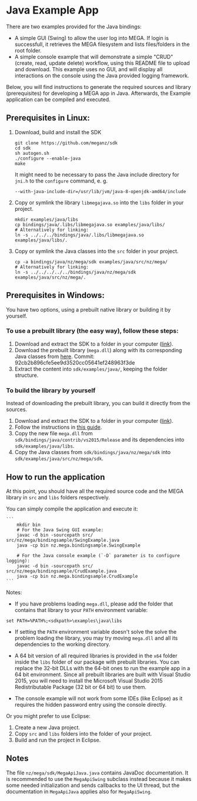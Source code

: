# Java Example App

There are two examples provided for the Java bindings:

* A simple GUI (Swing) to allow the user log into MEGA. If login is successfull, it retrieves the MEGA filesystem and lists files/folders in the root folder.
* A simple console example that will demonstrate a simple "CRUD" (create, read, update delete) workflow, using this README file to upload and download. This example uses no GUI, and will display all interactions on the console using the Java provided logging framework.

Below, you will find instructions to generate the required sources and library (prerequisites) for developing a MEGA app in Java. Afterwards, the Example application can be compiled and executed.

## Prerequisites in Linux:

1. Download, build and install the SDK

    ```
    git clone https://github.com/meganz/sdk
    cd sdk
    sh autogen.sh
    ./configure --enable-java
    make
    ```

    It might need to be necessary to pass the Java include directory for
    `jni.h` to the `configure` command, e. g.

    `--with-java-include-dir=/usr/lib/jvm/java-8-openjdk-amd64/include`

2. Copy or symlink the library `libmegajava.so` into the `libs` folder in your project.
    
    ```
    mkdir examples/java/libs
    cp bindings/java/.libs/libmegajava.so examples/java/libs/
    # Alternatively for linking:
    ln -s ../../../bindings/java/.libs/libmegajava.so examples/java/libs/.
    ```
    
3. Copy or symlink the Java classes into the `src` folder in your project.

    ```
    cp -a bindings/java/nz/mega/sdk examples/java/src/nz/mega/
    # Alternatively for linking:
    ln -s ../../../../../bindings/java/nz/mega/sdk examples/java/src/nz/mega/.
    ```

## Prerequisites in Windows:

You have two options, using a prebuilt native library or building it by yourself.

### To use a prebuilt library (the easy way), follow these steps:

1. Download and extract the SDK to a folder in your computer ([link](https://github.com/meganz/sdk/archive/master.zip)).
2. Download the prebuilt library (`mega.dll`) along with its corresponding Java classes from [here](https://mega.nz/#!N0VmQRDD!HJc5-kUu_EDMwnAFUYueePuhW6pI0ytEff88ZWxHPxc). Commit: 92cb2b896cfe5ee9d3520cc05641ef248963f3de
3. Extract the content into `sdk/examples/java/`, keeping the folder structure.

### To build the library by yourself

Instead of downloading the prebuilt library, you can build it directly from the sources.

1. Download and extract the SDK to a folder in your computer ([link](https://github.com/meganz/sdk/archive/master.zip)).
2. Follow the instructions in [this guide](https://github.com/meganz/sdk/blob/master/bindings/java/contrib/vs2015/README.md).
3. Copy the new file `mega.dll` from `sdk/bindings/java/contrib/vs2015/Release` and its dependencies into `sdk/examples/java/libs`.
4. Copy the Java classes from `sdk/bindings/java/nz/mega/sdk` into `sdk/examples/java/src/nz/mega/sdk`.

## How to run the application

At this point, you should have all the required source code and the MEGA library in `src` and `libs` folders respectively.

You can simply compile the application and execute it:

	```
        mkdir bin
        # For the Java Swing GUI example:
	    javac -d bin -sourcepath src/ src/nz/mega/bindingsample/SwingExample.java
	    java -cp bin nz.mega.bindingsample.SwingExample

        # For the Java console example (`-D` parameter is to configure logging):
	    javac -d bin -sourcepath src/ src/nz/mega/bindingsample/CrudExample.java
        java -cp bin nz.mega.bindingsample.CrudExample
	```

Notes:
- If you have problems loading `mega.dll`, please add the folder that contains that library to your `PATH` environment variable:
```
set PATH=%PATH%;<sdkpath>\examples\java\libs
```
- If setting the `PATH` environment variable doesn't solve the solve the problem loading the library, you may try moving `mega.dll` and all its dependencies to the working directory.

- A 64 bit version of all required libraries is provided in the `x64` folder inside the `libs` folder of our package with prebuilt libraries. 
You can replace the 32-bit DLLs with the 64-bit ones to run the example app in a 64 bit environment. Since all prebuilt libraries are built with Visual Studio 2015, you will need to install the Microsoft Visual Studio 2015 Redistributable Package (32 bit or 64 bit) to use them.

- The console example will not work from some IDEs (like Eclipse) as it requires the hidden password entry using the console directly.

Or you might prefer to use Eclipse:

1. Create a new Java project.
2. Copy `src` and `libs` folders into the folder of your project.
3. Build and run the project in Eclipse.

## Notes

The file `nz/mega/sdk/MegaApiJava.java` contains JavaDoc documentation. It is recommended to use the `MegaApiSwing` subclass instead because it makes some needed initialization and sends callbacks to the UI thread, but the documentation in `MegaApiJava` applies also for `MegaApiSwing`.

